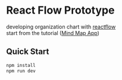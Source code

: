 # React Flow Prototype

developing organization chart with [reactflow](https://reactflow.dev/)  
start from the tutorial ([Mind Map App](https://reactflow.dev/learn/tutorials/mind-map-app-with-react-flow))

## Quick Start
```bash
npm install
npm run dev
```

